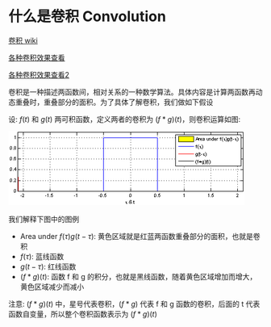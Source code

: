 # 什么是卷积 Convolution

[卷积 wiki](https://zh.m.wikipedia.org/wiki/%E5%8D%B7%E7%A7%AF)

[各种卷积效果查看](https://animatedai.github.io/)

[各种卷积效果查看2](https://github.com/vdumoulin/conv_arithmetic/blob/master/README.md)

卷积是一种描述两函数间，相对关系的一种数学算法。具体内容是计算两函数再动态重叠时，重叠部分的面积。为了具体了解卷积，我们做如下假设

设: $f(t)$ 和 $g(t)$ 两可积函数，定义两者的卷积为 $(f*g)(t)$，则卷积运算如图:

![](./md-img/Convolution_of_box_signal_with_itself2.gif)

我们解释下图中的图例

- Area under $f(τ)g(t-τ)$: 黄色区域就是红蓝两函数重叠部分的面积，也就是卷积
- $f(τ)$: 蓝线函数
- $g(t-τ)$: 红线函数
- $(f*g)(t)$: 函数 f 和 g 的积分，也就是黑线函数，随着黄色区域增加而增大，黄色区域减少而减小

注意: $(f*g)(t)$ 中，星号代表卷积，$(f*g)$ 代表 f 和 g 函数的卷积，后面的 t 代表函数自变量，所以整个卷积函数表示为 $(f*g)(t)$